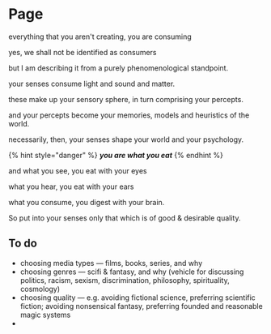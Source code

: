 # Page

everything that you aren't creating, you are consuming

yes, we shall not be identified as consumers

but I am describing it from a purely phenomenological standpoint.

your senses consume light and sound and matter.

these make up your sensory sphere, in turn comprising your percepts.

and your percepts become your memories, models and heuristics of the world.



necessarily, then, your senses shape your world and your psychology.



{% hint style="danger" %}
_**you are what you eat**_
{% endhint %}

and what you see, you eat with your eyes&#x20;

what you hear, you eat with your ears&#x20;

what you consume, you digest with your brain.



So put into your senses only that which is of good & desirable quality.



## To do&#x20;

* choosing media types — films, books, series, and why&#x20;
* choosing genres — scifi & fantasy, and why (vehicle for discussing politics, racism, sexism, discrimination, philosophy, spirituality, cosmology)&#x20;
* choosing quality — e.g. avoiding fictional science, preferring scientific fiction; avoiding nonsensical fantasy, preferring founded and reasonable magic systems
*







